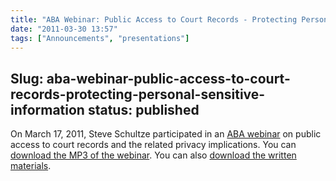 ```yaml
---
title: "ABA Webinar: Public Access to Court Records - Protecting Personal Sensitive Information"
date: "2011-03-30 13:57"
tags: ["Announcements", "presentations"]
---
```

Slug: aba-webinar-public-access-to-court-records-protecting-personal-sensitive-information
status: published
---

On March 17, 2011, Steve Schultze participated in an [ABA
webinar](http://apps.americanbar.org/cle/programs/t11par1.html) on
public access to court records and the related privacy implications. You
can [download the MP3 of the
webinar](https://recap.s3.amazonaws.com/20110317_citp_abacle_Public_Access_to_Court_Records.mp3).
You can also [download the written
materials](http://recap.s3.amazonaws.com/20110317_citp_abacle_Public_Access_to_Court_Records-Written_Materials.pdf).
